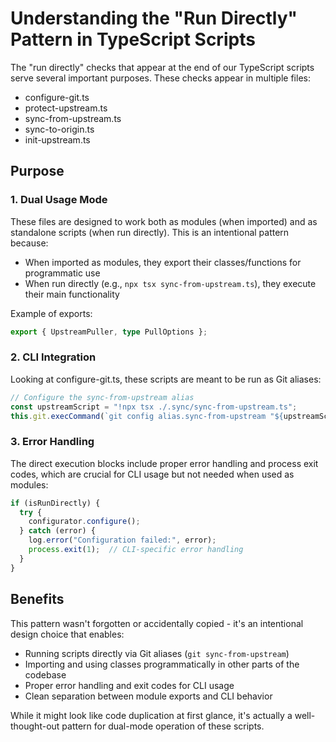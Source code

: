 # Understanding the "Run Directly" Pattern in TypeScript Scripts

The "run directly" checks that appear at the end of our TypeScript scripts serve several important purposes. These checks appear in multiple files:

- configure-git.ts
- protect-upstream.ts
- sync-from-upstream.ts
- sync-to-origin.ts
- init-upstream.ts

## Purpose

### 1. Dual Usage Mode

These files are designed to work both as modules (when imported) and as standalone scripts (when run directly). This is an intentional pattern because:

- When imported as modules, they export their classes/functions for programmatic use
- When run directly (e.g., `npx tsx sync-from-upstream.ts`), they execute their main functionality

Example of exports:

```typescript
export { UpstreamPuller, type PullOptions };
```

### 2. CLI Integration

Looking at configure-git.ts, these scripts are meant to be run as Git aliases:

```typescript
// Configure the sync-from-upstream alias
const upstreamScript = "!npx tsx ./.sync/sync-from-upstream.ts";
this.git.execCommand(`git config alias.sync-from-upstream "${upstreamScript}"`);
```

### 3. Error Handling

The direct execution blocks include proper error handling and process exit codes, which are crucial for CLI usage but not needed when used as modules:

```typescript
if (isRunDirectly) {
  try {
    configurator.configure();
  } catch (error) {
    log.error("Configuration failed:", error);
    process.exit(1);  // CLI-specific error handling
  }
}
```

## Benefits

This pattern wasn't forgotten or accidentally copied - it's an intentional design choice that enables:

- Running scripts directly via Git aliases (`git sync-from-upstream`)
- Importing and using classes programmatically in other parts of the codebase
- Proper error handling and exit codes for CLI usage
- Clean separation between module exports and CLI behavior

While it might look like code duplication at first glance, it's actually a well-thought-out pattern for dual-mode operation of these scripts.
